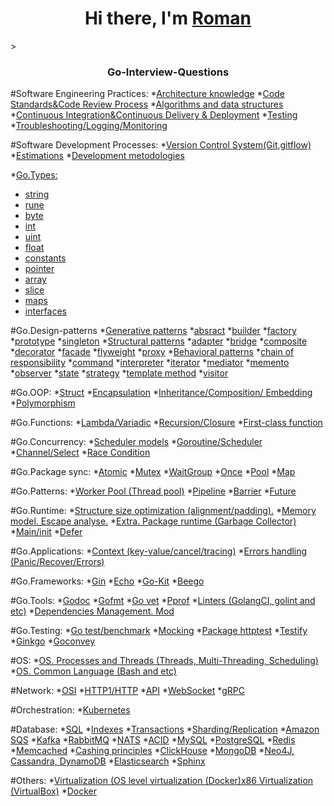 <h1 align="center">Hi there, I'm <a href="https://github.com/Amoremori" target="_blank">Roman</a></h1>>

<h3 align="center">Go-Interview-Questions</h3>

#Software Engineering Practices:
*[Architecture knowledge]()
*[Code Standards&Code Review Process]()
*[Algorithms and data structures]()
*[Continuous Integration&Continuous Delivery & Deployment]()
*[Testing]()
*[Troubleshooting/Logging/Monitoring]()

#Software Development Processes:
*[Version Control System(Git,gitflow)]()
*[Estimations]()
*[Development metodologies]()

*[Go.Types:](https://github.com/Amoremori/GoInterview/tree/main/go/go_types)
-    [string](https://github.com/Amoremori/GoInterview/blob/main/go/go_types/string.go)
-    [rune](https://github.com/Amoremori/GoInterview/blob/main/go/go_types/rune.go)
-    [byte](https://github.com/Amoremori/GoInterview/blob/main/go/go_types/byte.go)
-    [int](https://github.com/Amoremori/GoInterview/blob/main/go/go_types/int.go)
-    [uint](https://github.com/Amoremori/GoInterview/blob/main/go/go_types/uint.go)
-    [float](https://github.com/Amoremori/GoInterview/blob/main/go/go_types/float.go)
-    [constants](https://github.com/Amoremori/GoInterview/blob/main/go/go_types/constants.go)
-    [pointer](https://github.com/Amoremori/GoInterview/blob/main/go/go_types/pointer.go)
-    [array](https://github.com/Amoremori/GoInterview/blob/main/go/go_types/array.go)
-    [slice](https://github.com/Amoremori/GoInterview/blob/main/go/go_types/slice.go)
-    [maps](https://github.com/Amoremori/GoInterview/blob/main/go/go_types/maps.go)
-    [interfaces](https://github.com/Amoremori/GoInterview/blob/main/go/go_types/interfaces.go)

#Go.Design-patterns
*[Generative patterns]()
*[absract]()
*[builder]()
*[factory]()
*[prototype]()
*[singleton]()
*[Structural patterns]()
*[adapter]()
*[bridge]()
*[composite]()
*[decorator]()
*[facade]()
*[flyweight]()
*[proxy]()
*[Behavioral patterns]()
*[chain of responsibility]()
*[command]()
*[interpreter]()
*[iterator]()
*[mediator]()
*[memento]()
*[observer]()
*[state]()
*[strategy]()
*[template method]()
*[visitor]()

#Go.OOP:
*[Struct]()
*[Encapsulation]()
*[Inheritance/Composition/ Embedding]()
*[Polymorphism]()

#Go.Funсtions:
*[Lambda/Variadic]()
*[Recursion/Closure]()
*[First-class function]()

#Go.Concurrency:
*[Scheduler models]()
*[Goroutine/Scheduler]()
*[Channel/Select]()
*[Race Condition]()

#Go.Package sync:
*[Atomic]()
*[Mutex]()
*[WaitGroup]()
*[Once]()
*[Pool]()
*[Map]()

#Go.Patterns:
*[Worker Pool (Thread pool)]()
*[Pipeline]()
*[Barrier]()
*[Future]()

#Go.Runtime:
*[Structure size optimization (alignment/padding).]()
*[Memory model. Escape analyse.]()
*[Extra. Package runtime (Garbage Collector)]()
*[Main/init]()
*[Defer]()

#Go.Applications:
*[Context (key-value/cancel/tracing)]()
*[Errors handling (Panic/Recover/Errors)]()

#Go.Frameworks:
*[Gin]()
*[Echo]()
*[Go-Kit]()
*[Beego]()

#Go.Tools:
*[Godoc]()
*[Gofmt]()
*[Go vet]()
*[Pprof]()
*[Linters (GolangCI, golint and etc)]()
*[Dependencies Management. Mod]()

#Go.Testing:
*[Go test/benchmark]()
*[Mocking]()
*[Package httptest]()
*[Testify]()
*[Ginkgo]()
*[Goconvey]()

#OS:
*[OS. Processes and Threads (Threads, Multi-Threading, Scheduling)]()
*[OS. Common Language (Bash and etc)]()

#Network:
*[OSI]()
*[HTTP1/HTTP]()
*[API]()
*[WebSocket]()
*[gRPC]()

#Orchestration:
*[Kubernetes]()

#Database:
*[SQL]()
*[Indexes]()
*[Transactions]()
*[Sharding/Replication]()
*[Amazon SQS]()
*[Kafka]()
*[RabbitMQ]()
*[NATS]()
*[ACID]()
*[MySQL]()
*[PostgreSQL]()
*[Redis]()
*[Memcached]()
*[Cashing principles]()
*[ClickHouse]()
*[MongoDB]()
*[Neo4J, Cassandra, DynamoDB]()
*[Elasticsearch]()
*[Sphinx]()

#Others:
*[Virtualization (OS level virtualization (Docker)x86 Virtualization (VirtualBox)]()
*[Docker]()
